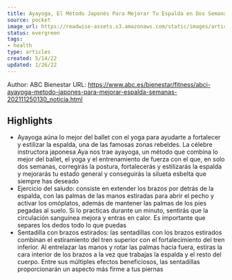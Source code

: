 ```yaml
---
title: Ayayoga, El Método Japonés Para Mejorar Tu Espalda en Dos Semanas
source: pocket
image_url: https://readwise-assets.s3.amazonaws.com/static/images/article1.be68295a7e40.png
status: evergreen
tags: 
- health 
type: articles
created: 5/14/22
updated: 1/26/22
---
```


Author: ABC Bienestar
URL: https://www.abc.es/bienestar/fitness/abci-ayayoga-metodo-japones-para-mejorar-espalda-semanas-202111250130_noticia.html

## Highlights
- Ayayoga aúna lo mejor del ballet con el yoga para ayudarte a fortalecer y estilizar la espalda, una de las famosas zonas rebeldes. La célebre instructora japonesa Aya nos trae ayayoga, un método que combina lo mejor del ballet, el yoga y el entrenamiento de fuerza con el que, en solo dos semanas, corregirás la postura, fortalecerás y estilizarás la espalda y mejorarás tu estado general y conseguirás la silueta esbelta que siempre has deseado
- Ejercicio del saludo: consiste en extender los brazos por detrás de la espalda, con las palmas de las manos estiradas para abrir el pecho y activar los omóplatos, además de mantener las palmas de los pies pegadas al suelo. Si lo practicas durante un minuto, sentirás que la circulación sanguínea mejora y entras en calor. Es importante que separes los dedos todo lo que puedas
- Sentadilla con brazos estirados: las sentadillas con los brazos estirados combinan el estiramiento del tren superior con el fortalecimiento del tren inferior. Al entrelazar las manos y rotar las palmas hacia fuera, estiras la cara interior de los brazos a la vez que trabajas la espalda y el resto del cuerpo. Entre sus múltiples efectos beneficiosos, las sentadillas proporcionarán un aspecto más firme a tus piernas
